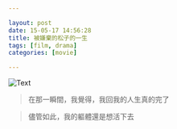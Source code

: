 ```yaml
---

layout: post
date: 15-05-17 14:56:28
title: 被嫌棄的松子的一生
tags: [film, drama]
categories: [movie]

---
```


![Text]({{site.url}}/assets/blog_img/2015-05-17-memories-of-matsuko/Memories.Of.Matsuko.2006.720p.BluRay.x264-CiNEFiLE.mkv_20150517_144801.739.png)

> 在那一瞬間，我覺得，我回我的人生真的完了

<!-- more -->

> 儘管如此，我的軀體還是想活下去 
